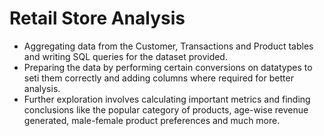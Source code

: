 # Retail Store Analysis
- Aggregating data from the Customer, Transactions and Product tables and writing SQL queries for the dataset provided.<br>
- Preparing the data by performing certain conversions on datatypes to seti them correctly and adding columns where required for better analysis.<br>
- Further exploration involves calculating important metrics and finding conclusions like the popular category of products, age-wise revenue generated, male-female product preferences and much more.   
